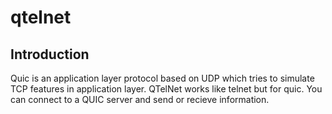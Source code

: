 # qtelnet

## Introduction

Quic is an application layer protocol based on UDP which tries to simulate TCP features in application layer.
QTelNet works like telnet but for quic. You can connect to a QUIC server and send or recieve information.

